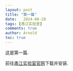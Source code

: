 ```yaml
---
layout: post
title: "第一篇"
date:   2024-08-20
tags: [甬江实验室]
comments: true
author: Arnold
toc: true
---
```


这是第一篇.

<!-- more -->


前往[甬江实验室官网](https://www.ylab.ac.cn/)下载并安装. 
